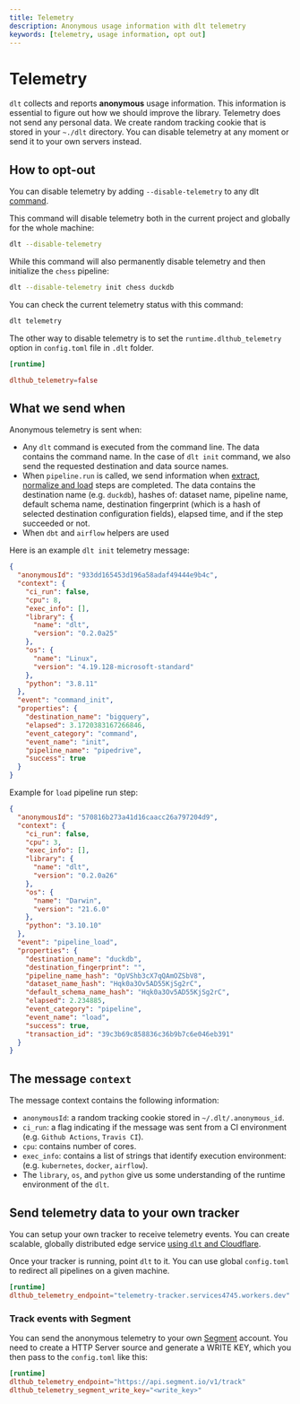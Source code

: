 ```yaml
---
title: Telemetry
description: Anonymous usage information with dlt telemetry
keywords: [telemetry, usage information, opt out]
---
```


# Telemetry

`dlt` collects and reports **anonymous** usage information. This information is essential to figure
out how we should improve the library. Telemetry does not send any personal data. We create random
tracking cookie that is stored in your `~./dlt` directory. You can disable telemetry at any moment
or send it to your own servers instead.

## How to opt-out

You can disable telemetry by adding `--disable-telemetry` to any dlt
[command](command-line-interface.md).

This command will disable telemetry both in the current project and globally for the whole machine:

```sh
dlt --disable-telemetry
```

While this command will also permanently disable telemetry and then initialize the `chess` pipeline:

```sh
dlt --disable-telemetry init chess duckdb
```

You can check the current telemetry status with this command:

```sh
dlt telemetry
```

The other way to disable telemetry is to set the `runtime.dlthub_telemetry` option in `config.toml`
file in `.dlt` folder.

```toml
[runtime]

dlthub_telemetry=false
```

## What we send when

Anonymous telemetry is sent when:

- Any `dlt` command is executed from the command line. The data contains the command name. In the
  case of `dlt init` command, we also send the requested destination and data source names.
- When `pipeline.run` is called, we send information when
  [extract, normalize and load](explainers/how-dlt-works.md) steps are completed. The data contains
  the destination name (e.g. `duckdb`), hashes of: dataset name, pipeline name, default schema name, destination fingerprint (which is a hash of selected destination configuration fields), elapsed time, and if the step succeeded or not.
- When `dbt` and `airflow` helpers are used

Here is an example `dlt init` telemetry message:

```json
{
  "anonymousId": "933dd165453d196a58adaf49444e9b4c",
  "context": {
    "ci_run": false,
    "cpu": 8,
    "exec_info": [],
    "library": {
      "name": "dlt",
      "version": "0.2.0a25"
    },
    "os": {
      "name": "Linux",
      "version": "4.19.128-microsoft-standard"
    },
    "python": "3.8.11"
  },
  "event": "command_init",
  "properties": {
    "destination_name": "bigquery",
    "elapsed": 3.1720383167266846,
    "event_category": "command",
    "event_name": "init",
    "pipeline_name": "pipedrive",
    "success": true
  }
}
```

Example for `load` pipeline run step:

```json
{
  "anonymousId": "570816b273a41d16caacc26a797204d9",
  "context": {
    "ci_run": false,
    "cpu": 3,
    "exec_info": [],
    "library": {
      "name": "dlt",
      "version": "0.2.0a26"
    },
    "os": {
      "name": "Darwin",
      "version": "21.6.0"
    },
    "python": "3.10.10"
  },
  "event": "pipeline_load",
  "properties": {
    "destination_name": "duckdb",
    "destination_fingerprint": "",
    "pipeline_name_hash": "OpVShb3cX7qQAmOZSbV8",
    "dataset_name_hash": "Hqk0a3Ov5AD55KjSg2rC",
    "default_schema_name_hash": "Hqk0a3Ov5AD55KjSg2rC",
    "elapsed": 2.234885,
    "event_category": "pipeline",
    "event_name": "load",
    "success": true,
    "transaction_id": "39c3b69c858836c36b9b7c6e046eb391"
  }
}
```

## The message `context`

The message context contains the following information:

- `anonymousId`: a random tracking cookie stored in `~/.dlt/.anonymous_id`.
- `ci_run`: a flag indicating if the message was sent from a CI environment (e.g. `Github Actions`,
  `Travis CI`).
- `cpu`: contains number of cores.
- `exec_info`: contains a list of strings that identify execution environment: (e.g. `kubernetes`,
  `docker`, `airflow`).
- The `library`, `os`, and `python` give us some understanding of the runtime environment of the
  `dlt`.

## Send telemetry data to your own tracker
You can setup your own tracker to receive telemetry events. You can create scalable, globally distributed
edge service [using `dlt` and Cloudflare](https://dlthub.com/blog/dlt-segment-migration).

Once your tracker is running, point `dlt` to it. You can use global `config.toml` to redirect all pipelines on
a given machine.

```toml
[runtime]
dlthub_telemetry_endpoint="telemetry-tracker.services4745.workers.dev"
```

### Track events with Segment

You can send the anonymous telemetry to your own [Segment](https://segment.com/)
account. You need to create a HTTP Server source and generate a WRITE KEY, which you then pass to
the `config.toml` like this:

```toml
[runtime]
dlthub_telemetry_endpoint="https://api.segment.io/v1/track"
dlthub_telemetry_segment_write_key="<write_key>"
```
